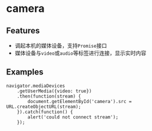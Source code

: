 # camera

## Features

* 调起本机的媒体设备，支持`Promise`接口
* 媒体设备与`video`或`audio`等标签进行连接，显示实时内容


## Examples

    navigator.mediaDevices
        .getUserMedia({video: true})
        .then(function(stream) {
            document.getElementById('camera').src = URL.createObjectURL(stream);
        }).catch(function() {
            alert('could not connect stream');
        });


